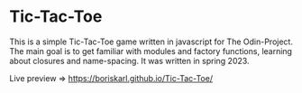 # Tic-Tac-Toe

This is a simple Tic-Tac-Toe game written in javascript for The Odin-Project.
The main goal is to get familiar with modules and factory functions, learning about closures and name-spacing.
It was written in spring 2023.

Live preview =>  https://boriskarl.github.io/Tic-Tac-Toe/
